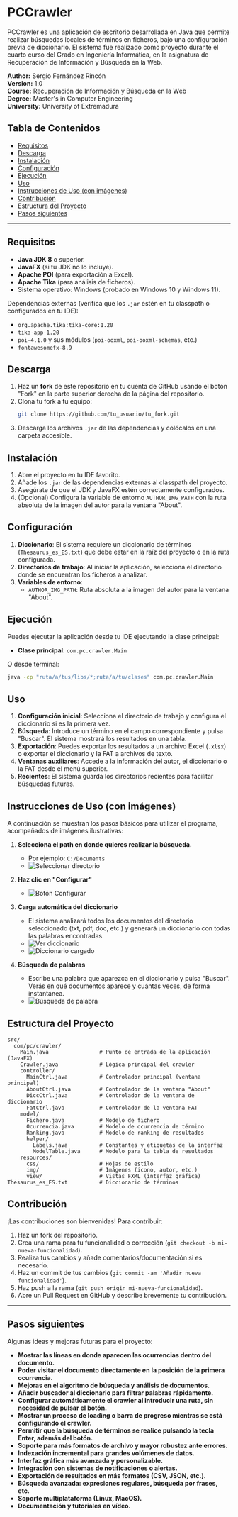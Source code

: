 # PCCrawler

PCCrawler es una aplicación de escritorio desarrollada en Java que permite realizar búsquedas locales de términos en ficheros, bajo una configuración previa de diccionario. El sistema fue realizado como proyecto durante el cuarto curso del Grado en Ingeniería Informática, en la asignatura de Recuperación de Información y Búsqueda en la Web.

**Author:** Sergio Fernández Rincón  
**Version:** 1.0  
**Course:** Recuperación de Información y Búsqueda en la Web  
**Degree:** Master's in Computer Engineering  
**University:** University of Extremadura

## Tabla de Contenidos

- [Requisitos](#requisitos)
- [Descarga](#descarga)
- [Instalación](#instalación)
- [Configuración](#configuración)
- [Ejecución](#ejecución)
- [Uso](#uso)
- [Instrucciones de Uso (con imágenes)](#instrucciones-de-uso-con-imagenes)
- [Contribución](#contribución)
- [Estructura del Proyecto](#estructura-del-proyecto)
- [Pasos siguientes](#pasos-siguientes)

---

## Requisitos

- **Java JDK 8** o superior.
- **JavaFX** (si tu JDK no lo incluye).
- **Apache POI** (para exportación a Excel).
- **Apache Tika** (para análisis de ficheros).
- Sistema operativo: Windows (probado en Windows 10 y Windows 11).

Dependencias externas (verifica que los `.jar` estén en tu classpath o configurados en tu IDE):
- `org.apache.tika:tika-core:1.20`
- `tika-app-1.20`
- `poi-4.1.0` y sus módulos (`poi-ooxml`, `poi-ooxml-schemas`, etc.)
- `fontawesomefx-8.9`

## Descarga

1. Haz un **fork** de este repositorio en tu cuenta de GitHub usando el botón "Fork" en la parte superior derecha de la página del repositorio.
2. Clona tu fork a tu equipo:
   ```bash
   git clone https://github.com/tu_usuario/tu_fork.git
   ```
3. Descarga los archivos `.jar` de las dependencias y colócalos en una carpeta accesible.

## Instalación

1. Abre el proyecto en tu IDE favorito.
2. Añade los `.jar` de las dependencias externas al classpath del proyecto.
3. Asegúrate de que el JDK y JavaFX estén correctamente configurados.
4. (Opcional) Configura la variable de entorno `AUTHOR_IMG_PATH` con la ruta absoluta de la imagen del autor para la ventana "About".

## Configuración

1. **Diccionario**: El sistema requiere un diccionario de términos (`Thesaurus_es_ES.txt`) que debe estar en la raíz del proyecto o en la ruta configurada.
2. **Directorios de trabajo**: Al iniciar la aplicación, selecciona el directorio donde se encuentran los ficheros a analizar.
3. **Variables de entorno**:
   - `AUTHOR_IMG_PATH`: Ruta absoluta a la imagen del autor para la ventana "About".

## Ejecución

Puedes ejecutar la aplicación desde tu IDE ejecutando la clase principal:

- **Clase principal**: `com.pc.crawler.Main`

O desde terminal:
```bash
java -cp "ruta/a/tus/libs/*;ruta/a/tu/clases" com.pc.crawler.Main
```

## Uso

1. **Configuración inicial**: Selecciona el directorio de trabajo y configura el diccionario si es la primera vez.
2. **Búsqueda**: Introduce un término en el campo correspondiente y pulsa "Buscar". El sistema mostrará los resultados en una tabla.
3. **Exportación**: Puedes exportar los resultados a un archivo Excel (`.xlsx`) o exportar el diccionario y la FAT a archivos de texto.
4. **Ventanas auxiliares**: Accede a la información del autor, el diccionario o la FAT desde el menú superior.
5. **Recientes**: El sistema guarda los directorios recientes para facilitar búsquedas futuras.

## Instrucciones de Uso (con imágenes)

A continuación se muestran los pasos básicos para utilizar el programa, acompañados de imágenes ilustrativas:

1. **Selecciona el path en donde quieres realizar la búsqueda.**
   - Por ejemplo: `C:/Documents`
   - ![Seleccionar directorio](images/1.load.png)

2. **Haz clic en "Configurar"**
   - ![Botón Configurar](images/2.configure.png)

3. **Carga automática del diccionario**
   - El sistema analizará todos los documentos del directorio seleccionado (txt, pdf, doc, etc.) y generará un diccionario con todas las palabras encontradas.
   - ![Ver diccionario](images/3.ver.png)
   - ![Diccionario cargado](images/4.diccionario.png)

4. **Búsqueda de palabras**
   - Escribe una palabra que aparezca en el diccionario y pulsa "Buscar". Verás en qué documentos aparece y cuántas veces, de forma instantánea.
   - ![Búsqueda de palabra](images/5.resultado.png)


## Estructura del Proyecto

```
src/
  com/pc/crawler/
    Main.java                # Punto de entrada de la aplicación (JavaFX)
    Crawler.java             # Lógica principal del crawler
    controller/
      MainCtrl.java          # Controlador principal (ventana principal)
      AboutCtrl.java         # Controlador de la ventana "About"
      DiccCtrl.java          # Controlador de la ventana de diccionario
      FatCtrl.java           # Controlador de la ventana FAT
    model/
      Fichero.java           # Modelo de fichero
      Ocurrencia.java        # Modelo de ocurrencia de término
      Ranking.java           # Modelo de ranking de resultados
      helper/
        Labels.java          # Constantes y etiquetas de la interfaz
        ModelTable.java      # Modelo para la tabla de resultados
    resources/
      css/                   # Hojas de estilo
      img/                   # Imágenes (icono, autor, etc.)
      view/                  # Vistas FXML (interfaz gráfica)
Thesaurus_es_ES.txt          # Diccionario de términos
```

## Contribución

¡Las contribuciones son bienvenidas! Para contribuir:

1. Haz un fork del repositorio.
2. Crea una rama para tu funcionalidad o corrección (`git checkout -b mi-nueva-funcionalidad`).
3. Realiza tus cambios y añade comentarios/documentación si es necesario.
4. Haz un commit de tus cambios (`git commit -am 'Añadir nueva funcionalidad'`).
5. Haz push a la rama (`git push origin mi-nueva-funcionalidad`).
6. Abre un Pull Request en GitHub y describe brevemente tu contribución.

---

## Pasos siguientes

Algunas ideas y mejoras futuras para el proyecto:

- **Mostrar las líneas en donde aparecen las ocurrencias dentro del documento.**
- **Poder visitar el documento directamente en la posición de la primera ocurrencia.**
- **Mejoras en el algoritmo de búsqueda y análisis de documentos.**
- **Añadir buscador al diccionario para filtrar palabras rápidamente.**
- **Configurar automáticamente el crawler al introducir una ruta, sin necesidad de pulsar el botón.**
- **Mostrar un proceso de loading o barra de progreso mientras se está configurando el crawler.**
- **Permitir que la búsqueda de términos se realice pulsando la tecla Enter, además del botón.**
- **Soporte para más formatos de archivo y mayor robustez ante errores.**
- **Indexación incremental para grandes volúmenes de datos.**
- **Interfaz gráfica más avanzada y personalizable.**
- **Integración con sistemas de notificaciones o alertas.**
- **Exportación de resultados en más formatos (CSV, JSON, etc.).**
- **Búsqueda avanzada: expresiones regulares, búsqueda por frases, etc.**
- **Soporte multiplataforma (Linux, MacOS).**
- **Documentación y tutoriales en vídeo.**

